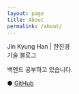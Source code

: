 ```yaml
---
layout: page
title: About
permalink: /about/
---
```

<!-- 줄바꿈은 스페이스 1번, 단락 나누기는 엔터 2번 -->

Jin Kyung Han | 한진경  
기술 블로그


백엔드 공부하고 있습니다.


● [GitHub](https://github.com/jkhan94)
